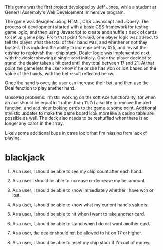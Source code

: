 This game was the first project developed by Jeff Jones, while a student at General Assembly's Web Development Immersive program.

The game was designed using HTML, CSS, Javascript and JQuery. The process of development started with a basic CSS framework for testing game logic, and then using Javascript to create and shuffle a deck of cards to set up game play. From that point forward, one player logic was added, to tell the player what the total of their hand was, and whether or not they busted. This included the ability to increase bet by $25, and revisit the cashier to replenish their chip stack. Dealer logic was implemented next, with the dealer showing a single card initially. Once the player decided to stand, the dealer takes a hit card until they total between 17 and 21. At that point the game lets the user know if he or she has won or lost based on the value of the hands, with the bet result reflected below.

Once the hand is over, the user can increase their bet, and then use the Deal function to play another hand.

Unsolved problems: I'm still working on the soft Ace functionality, for when an ace should be equal to 1 rather than 11. I'd also like to remove the alert function, and add nicer looking cards to the game at some point. Additional stylistic updates to make the game board look more like a casino table are possible as well. The deck also needs to be reshuffled when there is no longer any cards in the array. 

Likely some additional bugs in game logic that I'm missing from lack of playing.




# blackjack
1. As a user, I should be able to see my chip count after each hand.

2. As a user I should be able to increase or decrease my bet amount.

3. As a user, I should be able to know immediately whether I have won or lost.

4. As a user, I should be able to know what my current hand's value is.

5. As a user, I should be able to hit when I want to take another card.

6. As a user, I should be able to stand when I do not want another card.

7. As a user, the dealer should not be allowed to hit on 17 or higher.

8. As a user, I should be able to reset my chip stack if I'm out of money.
